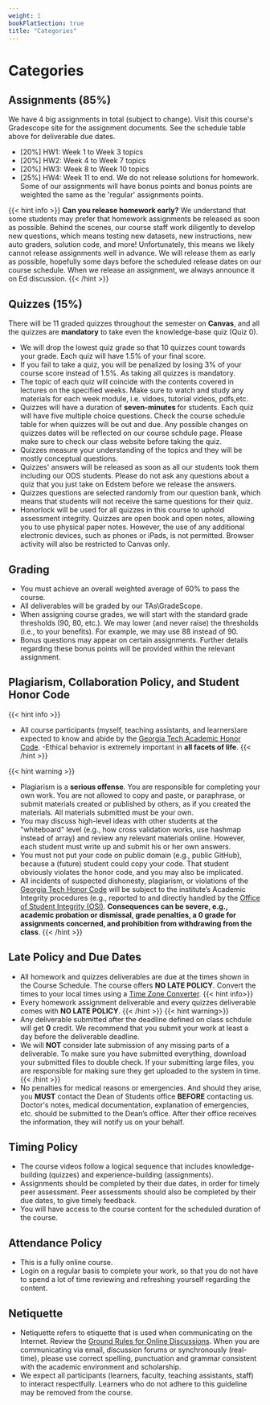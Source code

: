 ```yaml
---
weight: 1
bookFlatSection: true
title: "Categories"
---
```


# Categories

## Assignments (85%)
We have 4 big assignments in total (subject to change). Visit this course's Gradescope site for the assignment documents. See the schedule table above for deliverable due dates.

- [20%] HW1: Week 1 to Week 3 topics
- [20%] HW2: Week 4 to Week 7 topics
- [20%] HW3: Week 8 to Week 10 topics
- [25%] HW4: Week 11 to end.
We do not release solutions for homework. Some of our assignments will have bonus points and bonus points are weighted the same as the 'regular' assignments points. 

{{< hint info >}}
**Can you release homework early?** We understand that some students may prefer that homework assignments be released as soon as possible. Behind the scenes, our course staff work diligently to develop new questions, which means testing new datasets, new instructions, new auto graders, solution code, and more! Unfortunately, this means we likely cannot release assignments well in advance. We will release them as early as possible, hopefully some days before the scheduled release dates on our course schedule. When we release an assignment, we always announce it on Ed discussion.
{{< /hint >}}

## Quizzes (15%)

There will be 11 graded quizzes throughout the semester on <strong>Canvas</strong>, and all the quizzes are <strong>mandatory</strong> to take even the knowledge-base quiz (Quiz 0).
- We will drop the lowest quiz grade so that 10 quizzes count towards your grade. Each quiz will have 1.5% of your final score.
- If you fail to take a quiz, you will be penalized by losing 3% of your course score instead of 1.5%. As taking all quizzes is mandatory.
- The topic of each quiz will coincide with the contents covered in lectures on the specified weeks. Make sure to watch and study any materials for each week module, i.e. vidoes, tutorial videos, pdfs,etc.
- Quizzes will have a duration of <strong> seven-minutes </strong> for students. Each quiz will have five multiple choice questions. Check the course schedule table for when quizzes will be out and due. Any possible changes on quizzes dates will be reflected on our course schdule page. Please make sure to check our class website before taking the quiz.
- Quizzes measure your understanding of the topics and they will be mostly conceptual questions.
- Quizzes' answers will be released as soon as all our students took them including our ODS students. Please do not ask any questions about a quiz that you just take on Edstem before we release the answers.
- Quizzes questions are selected randomly from our question bank, which means that students will not receive the same questions for their quiz.
- Honorlock will be used for all quizzes in this course to uphold assessment integrity. Quizzes are open book and open notes, allowing you to use physical paper notes. However, the use of any additional electronic devices, such as phones or iPads, is not permitted. Browser activity will also be restricted to Canvas only.

## Grading
- You must achieve an overall weighted average of 60% to pass the course.
- All deliverables will be graded by our TAs\GradeScope.
- When assigning course grades, we will start with the standard grade thresholds (90, 80, etc.). We may lower (and never raise) the thresholds (i.e., to your benefits). For example, we may use 88 instead of 90.
- Bonus questions may appear on certain assignments. Further details regarding these bonus points will be provided within the relevant assignment.

## Plagiarism, Collaboration Policy, and Student Honor Code

{{< hint info >}}
- All course participants (myself, teaching assistants, and learners)are expected to know and abide by the [Georgia Tech Academic Honor Code](http://policylibrary.gatech.edu/student-affairs/academic-honor-code).
-Ethical behavior is extremely important in **all facets of life**.
{{< /hint >}}

{{< hint warning >}}
- Plagiarism is a **serious offense**. You are responsible for completing your own work. You are not allowed to copy and paste, or paraphrase, or submit materials created or published by others, as if you created the materials. All materials submitted must be your own.
- You may discuss high-level ideas with other students at the "whiteboard" level (e.g., how cross validation works, use hashmap instead of array) and review any relevant materials online. However, each student must write up and submit his or her own answers.
- You must not put your code on public domain (e.g., public GitHub), because a (future) student could copy your code. That student obviously violates the honor code, and you may also be implicated.
- All incidents of suspected dishonesty, plagiarism, or violations of the <a href="https://policylibrary.gatech.edu/student-affairs/academic-honor-code">Georgia Tech Honor Code</a> will be subject to the institute’s Academic Integrity procedures (e.g., reported to and directly handled by the [Office of Student Integrity (OSI)](http://osi.gatech.edu/). **Consequences can be severe, e.g., academic probation or dismissal, grade penalties, a 0 grade for assignments concerned, and prohibition from withdrawing from the class**.
{{< /hint >}}

## Late Policy and Due Dates

- All homework and quizzes deliverables are due at the times shown in the Course Schedule. The course offers **NO LATE POLICY**. Convert the times to your local times using a [Time Zone Converter](https://www.timeanddate.com/worldclock/converter.html?iso=20180109T115900&p1=tz_aoe&p2=tz_et&p3=tz_pt&p4=1440").
{{< hint info>}}
- Every homework assignment deliverable and every quizzes deliverable comes with **NO LATE POLICY**.
{{< /hint >}}
{{< hint warning>}}
- Any deliverable submitted after the deadline defined on class schdule will get **0** credit. We recommend that you submit your work at least a day before the deliverable deadline.
- We will **NOT** consider late submission of any missing parts of a deliverable. To make sure you have submitted everything, download your submitted files to double check. If your submitting large files, you are responsible for making sure they get uploaded to the system in time.
{{< /hint >}}
- No penalties for medical reasons or emergencies. And should they arise, you **MUST** contact the Dean of Students office **BEFORE** contacting us. Doctor's notes, medical documentation, explanation of emergencies, etc. should be submitted to the Dean’s office. After their office receives the information, they will notify us on your behalf.

## Timing Policy
- The course videos follow a logical sequence that includes knowledge-building (quizzes) and experience-building (assignments).
- Assignments should be completed by their due dates, in order for timely peer assessment. Peer assessments should also be completed by their due dates, to give timely feedback.
- You will have access to the course content for the scheduled duration of the course.

## Attendance Policy
- This is a fully online course.
- Login on a regular basis to complete your work, so that you do not have to spend a lot of time reviewing and refreshing yourself regarding the content.

## Netiquette
- Netiquette refers to etiquette that is used when communicating on the Internet. Review the [Ground Rules for Online Discussions](http://blog.online.colostate.edu/blog/online-teaching/5-discussion-ground-rules-for-the-online-classroom/). When you are communicating via email, discussion forums or synchronously (real-time), please use correct spelling, punctuation and grammar consistent with the academic environment and scholarship.
- We expect all participants (learners, faculty, teaching assistants, staff) to interact respectfully. Learners who do not adhere to this guideline may be removed from the course.